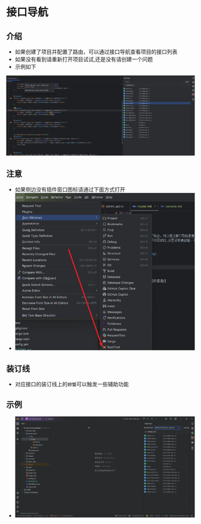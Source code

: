# 接口导航

## 介绍

- 如果创建了项目并配置了路由，可以通过接口导航查看项目的接口列表
- 如果没有看到请重新打开项目试试,还是没有请创建一个问题
- 示例如下

![img_1.png](images/img_1.png)

## 注意

- 如果侧边没有插件窗口图标请通过下面方式打开
- ![window.png](images/window.png)


## 装订线

- 对应接口的装订线上的`螃蟹`可以触发一些辅助功能


## 示例


- ![](images/router-demo.gif)
